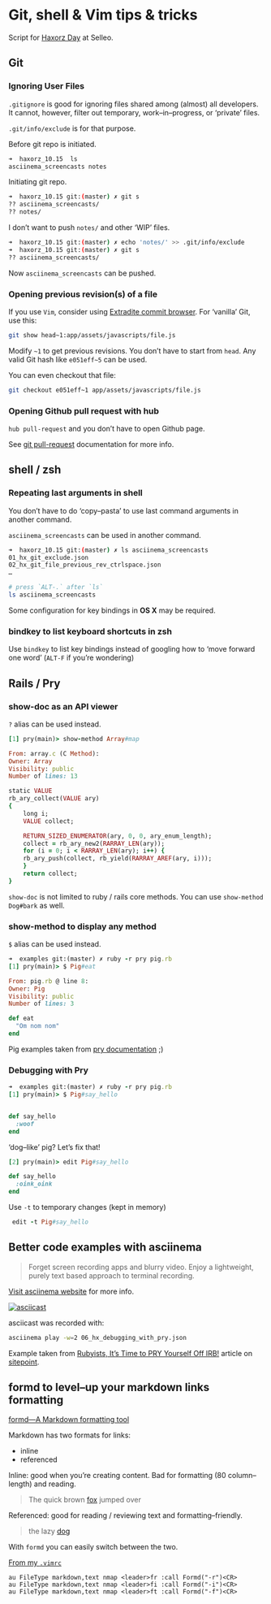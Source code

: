 # Git, shell & Vim tips & tricks

Script for [Haxorz Day][1] at Selleo.

## Git

### Ignoring User Files

`.gitignore` is good for ignoring files shared among (almost) all developers. It
cannot, however, filter out temporary, work–in–progress, or ‘private’ files.

`.git/info/exclude` is for that purpose.

Before git repo is initiated.

```bash
➜  haxorz_10.15  ls
asciinema_screencasts notes
```

Initiating git repo.

```bash
➜  haxorz_10.15 git:(master) ✗ git s
?? asciinema_screencasts/
?? notes/
```

I don’t want to push `notes/` and other ‘WIP’ files.

```bash
➜  haxorz_10.15 git:(master) ✗ echo 'notes/' >> .git/info/exclude
➜  haxorz_10.15 git:(master) ✗ git s
?? asciinema_screencasts/
```

Now `asciinema_screencasts` can be pushed.


### Opening previous revision(s) of a file

If you use `Vim`, consider using [Extradite commit browser][2].
For ‘vanilla’ Git, use this:

```bash
git show head~1:app/assets/javascripts/file.js
```

Modify `~1` to get previous revisions.  You don’t have to start from `head`. Any
valid Git hash like `e051eff~5` can be used.

You can even checkout that file:

```bash
git checkout e051eff~1 app/assets/javascripts/file.js
```

### Opening Github pull request with hub

`hub pull-request` and you don’t have to open Github page.

See [git pull-request][3] documentation for more info.


## shell / zsh

### Repeating last arguments in shell

You don’t have to do ‘copy–pasta’ to use last command arguments in another
command.

`asciinema_screencasts` can be used in another command.

```bash
➜  haxorz_10.15 git:(master) ✗ ls asciinema_screencasts
01_hx_git_exclude.json
02_hx_git_file_previous_rev_ctrlspace.json
…
```

```bash
# press `ALT-.` after `ls`
ls asciinema_screencasts
```

Some configuration for key bindings in **OS X** may be required.


### bindkey to list keyboard shortcuts in zsh

Use `bindkey` to list key bindings instead of googling how to ‘move forward one
word’ (`ALT-F` if you’re wondering)


## Rails / Pry

### show-doc as an API viewer

`?` alias can be used instead.

```ruby
[1] pry(main)> show-method Array#map

From: array.c (C Method):
Owner: Array
Visibility: public
Number of lines: 13

static VALUE
rb_ary_collect(VALUE ary)
{
    long i;
    VALUE collect;

    RETURN_SIZED_ENUMERATOR(ary, 0, 0, ary_enum_length);
    collect = rb_ary_new2(RARRAY_LEN(ary));
    for (i = 0; i < RARRAY_LEN(ary); i++) {
	rb_ary_push(collect, rb_yield(RARRAY_AREF(ary, i)));
    }
    return collect;
}
```

`show-doc` is not limited to ruby / rails core methods. You can use
`show-method Dog#bark` as well.


### show-method to display any method

`$` alias can be used instead.

```ruby
➜  examples git:(master) ✗ ruby -r pry pig.rb
[1] pry(main)> $ Pig#eat

From: pig.rb @ line 8:
Owner: Pig
Visibility: public
Number of lines: 3

def eat
  "Om nom nom"
end
```

Pig examples taken from [pry documentation][4] ;)

### Debugging with Pry

```ruby
➜  examples git:(master) ✗ ruby -r pry pig.rb
[1] pry(main)> $ Pig#say_hello


def say_hello
  :woof
end
```

‘dog–like’ pig? Let’s fix that!

```ruby
[2] pry(main)> edit Pig#say_hello

def say_hello
  :oink_oink
end
```

Use `-t` to temporary changes (kept in memory)

```ruby
 edit -t Pig#say_hello
```


## Better code examples with asciinema

> Forget screen recording apps and blurry video. Enjoy a lightweight, purely text
> based approach to terminal recording.

[Visit asciinema website][5] for more info.

[![asciicast][6]](https://asciinema.org/a/27763)

asciicast was recorded with:

```bash
asciinema play -w=2 06_hx_debugging_with_pry.json
```

Example taken from [Rubyists, It’s Time to PRY Yourself Off IRB!][7] article on
[sitepoint][8].


## formd to level–up your markdown links formatting

[formd—A Markdown formatting tool][9]

Markdown has two formats for links:

- inline
- referenced

Inline: good when you’re creating content. Bad for formatting (80
column–length) and reading.

> The quick brown [fox](http://en.wikipedia.org/wiki/Fox) jumped over

Referenced: good for reading / reviewing text and formatting–friendly.

> the lazy [dog](1)

With `formd` you can easily switch between the two.

[From my `.vimrc`][11]

```VimL
au FileType markdown,text nmap <leader>fr :call Formd("-r")<CR>
au FileType markdown,text nmap <leader>fi :call Formd("-i")<CR>
au FileType markdown,text nmap <leader>ft :call Formd("-f")<CR>
```


[1]: http://selleo.com/blog/geeks-mindset/haxorz-days-in-selleo/
[2]: http://int3.github.io/vim-extradite/
[3]: https://github.com/github/hub#git-pull-request
[4]: https://github.com/pry/pry/wiki/Editor-integration#using-the-edit-command
[5]: https://asciinema.org/
[6]: https://asciinema.org/a/27763.png
[7]: http://www.sitepoint.com/rubyists-time-pry-irb/
[8]: http://www.sitepoint.com/
[9]: http://drbunsen.github.io/formd/
[10]: http://en.wikipedia.org/wiki/Fox
[11]: https://github.com/ryrych/dotfiles/blob/master/vimrc#L237-L239
